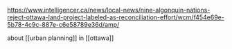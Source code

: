 https://www.intelligencer.ca/news/local-news/nine-algonquin-nations-reject-ottawa-land-project-labeled-as-reconciliation-effort/wcm/f454e69e-5b78-4c9c-887e-c6e58789e36d/amp/

about [[urban planning]] in [[ottawa]]